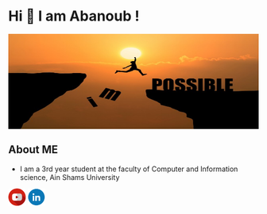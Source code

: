 <h1 >Hi 👋 I am Abanoub !</h1>
<img width="100%" height="192px" align="center" src="https://raw.githubusercontent.com/AbanoubBoules/AbanoubBoules/main/man-jumping-impossible-possible-cliff-sunset-background-business-concept-idea_1323-266.jpg">
<h2>About ME</h2>
<ul>
  <li>I am a 3rd year student at the faculty of Computer and Information science, Ain Shams University</li>
 </ul>

<a href="https://www.youtube.com/channel/UCAkrrLqh9JE6jZJE8OimGDA"><img width="35px" height="35px" src="https://raw.githubusercontent.com/AbanoubBoules/AbanoubBoules/main/youtube.png" ></a>
<a href="https://www.linkedin.com/in/abanoub-boules-146b131b9/"><img width="35px" height="35px" src="https://raw.githubusercontent.com/AbanoubBoules/AbanoubBoules/main/icon_linkedin.png" ></a>




